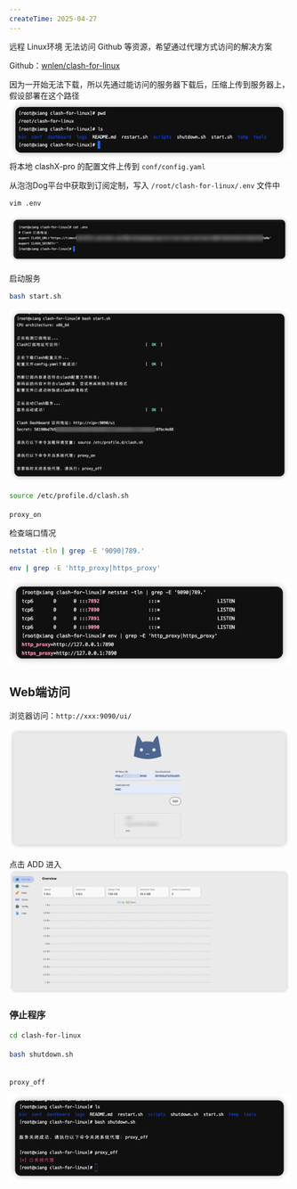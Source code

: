 ```yaml
---
createTime: 2025-04-27
---
```

远程 Linux环境 无法访问 Github 等资源，希望通过代理方式访问的解决方案

Github：[wnlen/clash-for-linux](https://github.com/wnlen/clash-for-linux)

因为一开始无法下载，所以先通过能访问的服务器下载后，压缩上传到服务器上，假设部署在这个路径
![](images/Pasted%20image%2020250427154333.png)
将本地 clashX-pro 的配置文件上传到 `conf/config.yaml`

从泡泡Dog平台中获取到订阅定制，写入 `/root/clash-for-linux/.env` 文件中

```sh
vim .env
```
![](images/Pasted%20image%2020250427154514.png)

启动服务

```sh
bash start.sh
```

![](images/Pasted%20image%2020250427154554.png)
```sh
source /etc/profile.d/clash.sh

proxy_on
```

检查端口情况

```sh
netstat -tln | grep -E '9090|789.'
```

```sh
env | grep -E 'http_proxy|https_proxy'
```


![](images/Pasted%20image%2020250427154720.png)

## Web端访问

浏览器访问：`http://xxx:9090/ui/`

![](images/Pasted%20image%2020250427154901.png)

点击 ADD 进入
![](images/Pasted%20image%2020250427154931.png)



### 停止程序

```sh
cd clash-for-linux

bash shutdown.sh


proxy_off
```

![](images/Pasted%20image%2020250427155037.png)